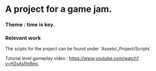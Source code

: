 <h1>A project for a game jam.</h1>
<h3>Theme : time is key.</h3>

<h3>Relevant work</h3>
The scipts for the project can be found under `Assets/_Project/Scripts`

Tutorial level gameplay video : https://www.youtube.com/watch?v=H2sAsfIn9mc
